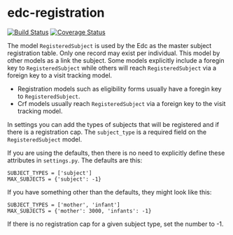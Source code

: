 # edc-registration

[![Build Status](https://travis-ci.org/botswana-harvard/edc-registration.svg?branch=develop)](https://travis-ci.org/botswana-harvard/edc-registration) [![Coverage Status](https://coveralls.io/repos/botswana-harvard/edc-registration/badge.svg?branch=develop&service=github)](https://coveralls.io/github/botswana-harvard/edc-registration?branch=develop)

The model `RegisteredSubject` is used by the Edc as the master subject registration table. Only one record may exist per individual. This model by other models as a link the subject. Some models explicitly include a foregin key to `RegisteredSubject` while others will reach `RegisteredSubject` via a foreign key to a visit tracking model.

* Registration models such as eligibility forms usually have a foregin key to `RegisteredSubject`.
* Crf models usually reach  `RegisteredSubject` via a foreign key to the visit tracking model.

In settings you can add the types of subjects that will be registered and if there is a registration cap. The `subject_type` is a required field on the `RegisteredSubject` model.

If you are using the defaults, then there is no need to explicitly define these attributes in `settings.py`. The defaults are this:

    SUBJECT_TYPES = ['subject']
    MAX_SUBJECTS = {'subject': -1}

If you have something other than the defaults, they might look like this:

    SUBJECT_TYPES = ['mother', 'infant']
    MAX_SUBJECTS = {'mother': 3000, 'infants': -1}

If there is no registration cap for a given subject type, set the number to -1.
    